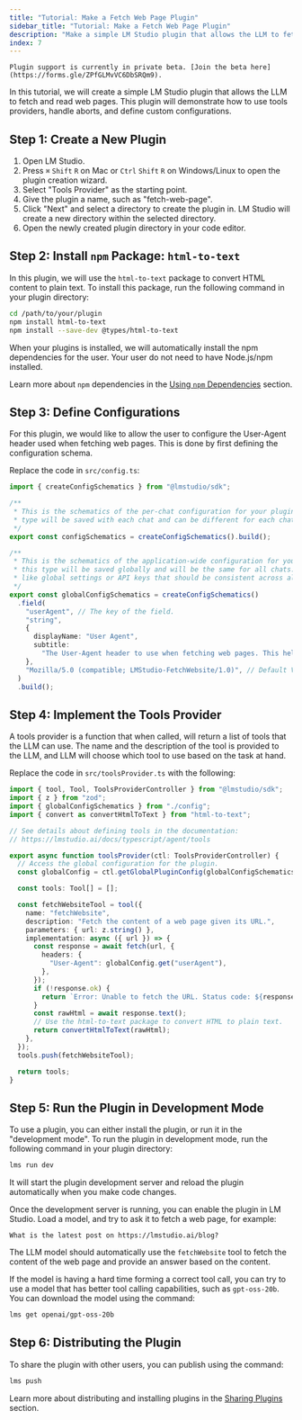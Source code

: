 ```yaml
---
title: "Tutorial: Make a Fetch Web Page Plugin"
sidebar_title: "Tutorial: Make a Fetch Web Page Plugin"
description: "Make a simple LM Studio plugin that allows the LLM to fetch and read web pages"
index: 7
---
```


```lms_private_beta
Plugin support is currently in private beta. [Join the beta here](https://forms.gle/ZPfGLMvVC6DbSRQm9).
```

In this tutorial, we will create a simple LM Studio plugin that allows the LLM to fetch and read web pages. This plugin will demonstrate how to use tools providers, handle aborts, and define custom configurations.

## Step 1: Create a New Plugin

1. Open LM Studio.
2. Press `⌘` `Shift` `R` on Mac or `Ctrl` `Shift` `R` on Windows/Linux to open the plugin creation wizard.
3. Select "Tools Provider" as the starting point.
4. Give the plugin a name, such as "fetch-web-page".
5. Click "Next" and select a directory to create the plugin in. LM Studio will create a new directory within the selected directory.
6. Open the newly created plugin directory in your code editor.

## Step 2: Install `npm` Package: `html-to-text`

In this plugin, we will use the `html-to-text` package to convert HTML content to plain text. To install this package, run the following command in your plugin directory:

```bash
cd /path/to/your/plugin
npm install html-to-text
npm install --save-dev @types/html-to-text
```

When your plugins is installed, we will automatically install the npm dependencies for the user. Your user do not need to have Node.js/npm installed.

Learn more about `npm` dependencies in the [Using `npm` Dependencies](./dependencies) section.

## Step 3: Define Configurations

For this plugin, we would like to allow the user to configure the User-Agent header used when fetching web pages. This is done by first defining the configuration schema.

Replace the code in `src/config.ts`:

```ts
import { createConfigSchematics } from "@lmstudio/sdk";

/**
 * This is the schematics of the per-chat configuration for your plugin. Configurations of this
 * type will be saved with each chat and can be different for each chat.
 */
export const configSchematics = createConfigSchematics().build();

/**
 * This is the schematics of the application-wide configuration for your plugin. Configurations of
 * this type will be saved globally and will be the same for all chats. This is useful for things
 * like global settings or API keys that should be consistent across all chats.
 */
export const globalConfigSchematics = createConfigSchematics()
  .field(
    "userAgent", // The key of the field.
    "string",
    {
      displayName: "User Agent",
      subtitle:
        "The User-Agent header to use when fetching web pages. This helps identify your requests to web servers.",
    },
    "Mozilla/5.0 (compatible; LMStudio-FetchWebsite/1.0)", // Default Value
  )
  .build();
```

## Step 4: Implement the Tools Provider

A tools provider is a function that when called, will return a list of tools that the LLM can use. The name and the description of the tool is provided to the LLM, and LLM will choose which tool to use based on the task at hand.

Replace the code in `src/toolsProvider.ts` with the following:

```ts
import { tool, Tool, ToolsProviderController } from "@lmstudio/sdk";
import { z } from "zod";
import { globalConfigSchematics } from "./config";
import { convert as convertHtmlToText } from "html-to-text";

// See details about defining tools in the documentation:
// https://lmstudio.ai/docs/typescript/agent/tools

export async function toolsProvider(ctl: ToolsProviderController) {
  // Access the global configuration for the plugin.
  const globalConfig = ctl.getGlobalPluginConfig(globalConfigSchematics);

  const tools: Tool[] = [];

  const fetchWebsiteTool = tool({
    name: "fetchWebsite",
    description: "Fetch the content of a web page given its URL.",
    parameters: { url: z.string() },
    implementation: async ({ url }) => {
      const response = await fetch(url, {
        headers: {
          "User-Agent": globalConfig.get("userAgent"),
        },
      });
      if (!response.ok) {
        return `Error: Unable to fetch the URL. Status code: ${response.status}`;
      }
      const rawHtml = await response.text();
      // Use the html-to-text package to convert HTML to plain text.
      return convertHtmlToText(rawHtml);
    },
  });
  tools.push(fetchWebsiteTool);

  return tools;
}
```

## Step 5: Run the Plugin in Development Mode

To use a plugin, you can either install the plugin, or run it in the "development mode". To run the plugin in development mode, run the following command in your plugin directory:

```bash
lms run dev
```

It will start the plugin development server and reload the plugin automatically when you make code changes.

Once the development server is running, you can enable the plugin in LM Studio. Load a model, and try to ask it to fetch a web page, for example:

```
What is the latest post on https://lmstudio.ai/blog?
```

The LLM model should automatically use the `fetchWebsite` tool to fetch the content of the web page and provide an answer based on the content.

If the model is having a hard time forming a correct tool call, you can try to use a model that has better tool calling capabilities, such as `gpt-oss-20b`. You can download the model using the command:

```bash
lms get openai/gpt-oss-20b
```

## Step 6: Distributing the Plugin

To share the plugin with other users, you can publish using the command:

```bash
lms push
```

Learn more about distributing and installing plugins in the [Sharing Plugins](./publish-plugins) section.
